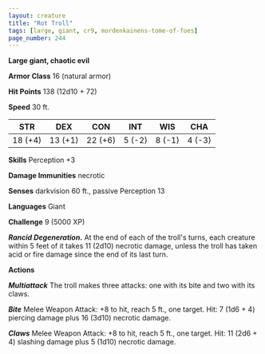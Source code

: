 ```yaml
---
layout: creature
title: "Rot Troll"
tags: [large, giant, cr9, mordenkainens-tome-of-foes]
page_number: 244
---
```


**Large giant, chaotic evil**

**Armor Class** 16 (natural armor)

**Hit Points** 138  (12d10 + 72)

**Speed** 30 ft.

|   STR   |   DEX   |   CON   |   INT   |   WIS   |   CHA   |
|:-------:|:-------:|:-------:|:-------:|:-------:|:-------:|
| 18 (+4) | 13 (+1) | 22 (+6) | 5 (-2) | 8 (-1) | 4 (-3) |

**Skills** Perception +3

**Damage Immunities** necrotic

**Senses** darkvision 60 ft., passive Perception 13

**Languages** Giant

**Challenge** 9 (5000 XP)

***Rancid Degeneration.*** At the end of each of the troll's turns, each creature within 5 feet of it takes 11 (2d10) necrotic damage, unless the troll has taken acid or fire damage since the end of its last turn.

**Actions**

***Multiattack*** The troll makes three attacks: one with its bite and two with its claws.

***Bite*** Melee Weapon Attack: +8 to hit, reach 5 ft., one target. Hit: 7 (1d6 + 4) piercing damage plus 16 (3d10) necrotic damage.

***Claws*** Melee Weapon Attack: +8 to hit, reach 5 ft., one target. Hit: 11 (2d6 + 4) slashing damage plus 5 (1d10) necrotic damage.